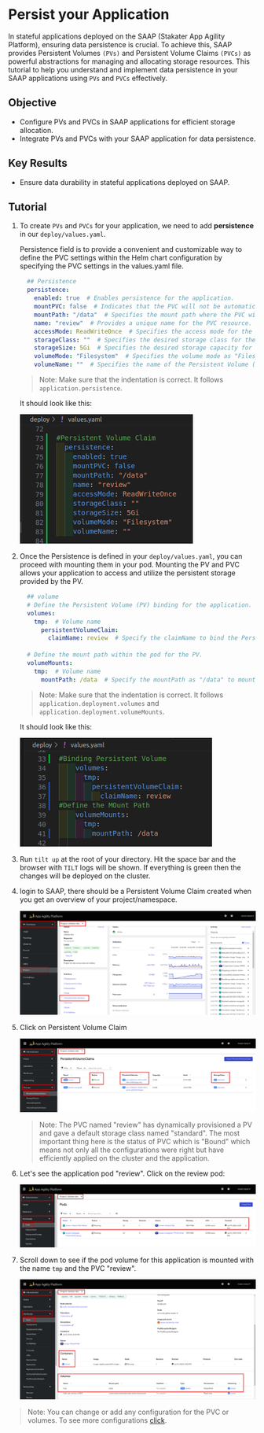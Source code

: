 # Persist your Application

In stateful applications deployed on the SAAP (Stakater App Agility Platform), ensuring data persistence is crucial. To achieve this, SAAP provides Persistent Volumes `(PVs)` and Persistent Volume Claims `(PVCs)` as powerful abstractions for managing and allocating storage resources. This tutorial to help you understand and implement data persistence in your SAAP applications using `PVs` and `PVCs` effectively.

## Objective

- Configure PVs and PVCs in SAAP applications for efficient storage allocation.
- Integrate PVs and PVCs with your SAAP application for data persistence.

## Key Results

- Ensure data durability in stateful applications deployed on SAAP.

## Tutorial

1. To create `PVs` and `PVCs` for your application, we need to add **persistence** in our `deploy/values.yaml`.

    Persistence field is to provide a convenient and customizable way to define the PVC settings within the Helm chart configuration by specifying the PVC settings in the values.yaml file.

    ```yaml
      ## Persistence
      persistence:
        enabled: true  # Enables persistence for the application.
        mountPVC: false  # Indicates that the PVC will not be automatically mounted to a pod.
        mountPath: "/data"  # Specifies the mount path where the PVC will be mounted within the pod.
        name: "review"  # Provides a unique name for the PVC resource.
        accessMode: ReadWriteOnce  # Specifies the access mode for the PVC (read-write by a single node).
        storageClass: ""  # Specifies the desired storage class for the PVC. (Here, using the default storage class.)
        storageSize: 5Gi  # Specifies the desired storage capacity for  the PVC (Here, 5 Gigabytes).
        volumeMode: "Filesystem"  # Specifies the volume mode as "Filesystem". (You can choose other volumeModes according to your application requirements)
        volumeName: ""  # Specifies the name of the Persistent Volume (PV) to be used by the PVC. This field is usually left empty, as PVs are dynamically provisioned and associated with PVCs by the cluster.
    ```

    > Note: Make sure that the indentation is correct. It follows `application.persistence`.

    It should look like this:

    ![pvc-values](images/pvc-values.png)

1. Once the Persistence is defined in your `deploy/values.yaml`, you can proceed with mounting them in your pod. Mounting the PV and PVC allows your application to access and utilize the persistent storage provided by the PV.

    ```yaml
      ## volume
      # Define the Persistent Volume (PV) binding for the application.
      volumes:
        tmp:  # Volume name
          persistentVolumeClaim:
            claimName: review  # Specify the claimName to bind the Persistent Volume Claim (PVC) with the name "review" to this volume tmp.

      # Define the mount path within the pod for the PV.
      volumeMounts:
        tmp:  # Volume name
          mountPath: /data  # Specify the mountPath as "/data" to mount the Persistent Volume (PV) referenced by the volume named "tmp" to this path within the pod.
    ```

    > Note: Make sure that the indentation is correct. It follows `application.deployment.volumes` and `application.deployment.volumeMounts`.

    It should look like this:

    ![volume-values](images/volume-values.png)

1. Run `tilt up` at the root of your directory. Hit the space bar and the browser with `TILT` logs will be shown. If everything is green then the changes will be deployed on the cluster.

1. login to SAAP, there should be a Persistent Volume Claim created when you get an overview of your project/namespace.

    ![show-pvc](images/show-pvc.png)

1. Click on Persistent Volume Claim

    ![pvc](images/pvc.png)

    > Note: The PVC named "review" has dynamically provisioned a PV and gave a default storage class named "standard". The most important thing here is the status of PVC which is "Bound" which means not only all the configurations were right but have efficiently applied on the cluster and the application.

1. Let's see the application pod "review". Click on the review pod:

    ![review-pods](images/pods.png)

1. Scroll down to see if the pod volume for this application is mounted with the name `tmp` and the PVC "review".

    ![pod-volumes](images/pod-volumes.png)

> Note: You can change or add any configuration for the PVC or volumes. To see more configurations [click](https://github.com/stakater/application.git).

